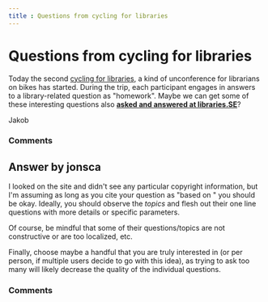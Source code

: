 ```yaml
---
title : Questions from cycling for libraries
---
```

Questions from cycling for libraries
=====================
Today the second [cycling for
libraries](http://www.cyclingforlibraries.org/), a kind of unconference
for librarians on bikes has started. During the trip, each participant
engages in answers to a library-related question as "homework". Maybe we
can get some of these interesting questions also **[asked and answered
at libraries.SE](http://libraries.stackexchange.com/questions/ask)**?

Jakob

### Comments ###


Answer by jonsca
----------------
I looked on the site and didn't see any particular copyright
information, but I'm assuming as long as you cite your question as
"based on " you should be okay. Ideally, you should observe the *topics*
and flesh out their one line questions with more details or specific
parameters.

Of course, be mindful that some of their questions/topics are not
constructive or are too localized, etc.

Finally, choose maybe a handful that you are truly interested in (or per
person, if multiple users decide to go with this idea), as trying to ask
too many will likely decrease the quality of the individual questions.

### Comments ###

